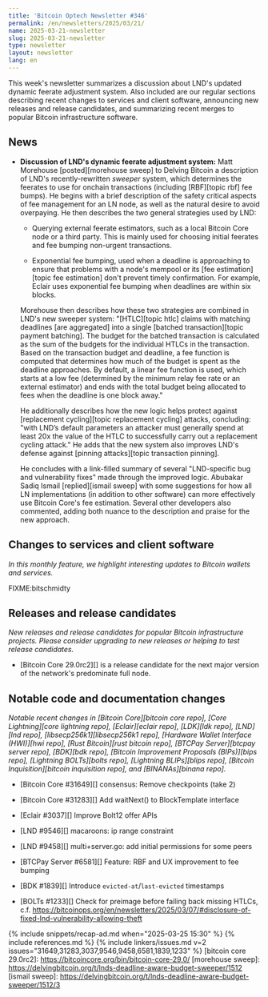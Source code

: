 ```yaml
---
title: 'Bitcoin Optech Newsletter #346'
permalink: /en/newsletters/2025/03/21/
name: 2025-03-21-newsletter
slug: 2025-03-21-newsletter
type: newsletter
layout: newsletter
lang: en
---
```

This week's newsletter summarizes a discussion about LND's updated
dynamic feerate adjustment system.  Also included are our regular
sections describing recent changes to services and client software,
announcing new releases and release candidates, and summarizing recent
merges to popular Bitcoin infrastructure software.

## News

- **Discussion of LND's dynamic feerate adjustment system:** Matt
  Morehouse [posted][morehouse sweep] to Delving Bitcoin a description
  of LND's recently-rewritten _sweeper_ system, which
  determines the feerates to use for onchain transactions (including
  [RBF][topic rbf] fee bumps).  He begins with a brief description
  of the safety critical aspects of fee management for an LN node, as
  well as the natural desire to avoid overpaying.  He then describes the
  two general strategies used by LND:

  - Querying external feerate estimators, such as a local Bitcoin Core
    node or a third party.  This is mainly used for choosing initial
    feerates and fee bumping non-urgent transactions.

  - Exponential fee bumping, used when a deadline is approaching to
    ensure that problems with a node's mempool or its [fee estimation][topic fee estimation]
    don't prevent timely confirmation.  For example, Eclair uses exponential fee
    bumping when deadlines are within six blocks.

  Morehouse then describes how these two strategies are combined in
  LND's new sweeper system: "[HTLC][topic htlc] claims with matching
  deadlines [are aggregated] into a single [batched transaction][topic
  payment batching]. The budget for the batched transaction is
  calculated as the sum of the budgets for the individual HTLCs in the
  transaction. Based on the transaction budget and deadline, a fee
  function is computed that determines how much of the budget is spent
  as the deadline approaches.  By default, a linear fee function is used,
  which starts at a low fee (determined by the minimum relay fee rate or
  an external estimator) and ends with the total budget being allocated
  to fees when the deadline is one block away."

  He additionally describes how the new logic helps protect against
  [replacement cycling][topic replacement cycling] attacks, concluding:
  "with LND’s default parameters an attacker must generally spend at
  least 20x the value of the HTLC to successfully carry out a
  replacement cycling attack."  He adds that the new system also
  improves LND's defense against [pinning attacks][topic transaction
  pinning].

  He concludes with a link-filled summary of several "LND-specific bug
  and vulnerability fixes" made through the improved logic.  Abubakar
  Sadiq Ismail [replied][ismail sweep] with some suggestions for how all
  LN implementations (in addition to other software) can more
  effectively use Bitcoin Core's fee estimation.  Several other
  developers also commented, adding both nuance to the description and
  praise for the new approach.

## Changes to services and client software

*In this monthly feature, we highlight interesting updates to Bitcoin
wallets and services.*

FIXME:bitschmidty

## Releases and release candidates

_New releases and release candidates for popular Bitcoin infrastructure
projects.  Please consider upgrading to new releases or helping to test
release candidates._

- [Bitcoin Core 29.0rc2][] is a release candidate for the next major
  version of the network's predominate full node.

## Notable code and documentation changes

_Notable recent changes in [Bitcoin Core][bitcoin core repo], [Core
Lightning][core lightning repo], [Eclair][eclair repo], [LDK][ldk repo],
[LND][lnd repo], [libsecp256k1][libsecp256k1 repo], [Hardware Wallet
Interface (HWI)][hwi repo], [Rust Bitcoin][rust bitcoin repo], [BTCPay
Server][btcpay server repo], [BDK][bdk repo], [Bitcoin Improvement
Proposals (BIPs)][bips repo], [Lightning BOLTs][bolts repo],
[Lightning BLIPs][blips repo], [Bitcoin Inquisition][bitcoin inquisition
repo], and [BINANAs][binana repo]._

- [Bitcoin Core #31649][] consensus: Remove checkpoints (take 2)

- [Bitcoin Core #31283][] Add waitNext() to BlockTemplate interface

- [Eclair #3037][] Improve Bolt12 offer APIs

- [LND #9546][] macaroons: ip range constraint

- [LND #9458][] multi+server.go: add initial permissions for some peers

- [BTCPay Server #6581][] Feature: RBF and UX improvement to fee bumping

- [BDK #1839][] Introduce `evicted-at`/`last-evicted` timestamps

- [BOLTs #1233][] Check for preimage before failing back missing HTLCs, c.f. https://bitcoinops.org/en/newsletters/2025/03/07/#disclosure-of-fixed-lnd-vulnerability-allowing-theft

{% include snippets/recap-ad.md when="2025-03-25 15:30" %}
{% include references.md %}
{% include linkers/issues.md v=2 issues="31649,31283,3037,9546,9458,6581,1839,1233" %}
[bitcoin core 29.0rc2]: https://bitcoincore.org/bin/bitcoin-core-29.0/
[morehouse sweep]: https://delvingbitcoin.org/t/lnds-deadline-aware-budget-sweeper/1512
[ismail sweep]: https://delvingbitcoin.org/t/lnds-deadline-aware-budget-sweeper/1512/3
